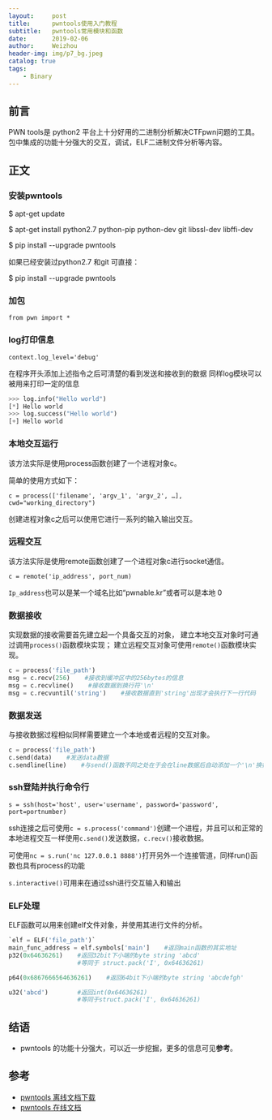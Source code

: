 ```yaml
---
layout:     post
title:      pwntools使用入门教程
subtitle:   pwntools常用模块和函数
date:       2019-02-06
author:     Weizhou
header-img: img/p7_bg.jpeg
catalog: true
tags:
    - Binary
---
```


## 前言
PWN tools是 python2 平台上十分好用的二进制分析解决CTFpwn问题的工具。
包中集成的功能十分强大的交互，调试，ELF二进制文件分析等内容。

## 正文
### 安装pwntools
$ apt-get update

$ apt-get install python2.7 python-pip python-dev git libssl-dev libffi-dev

$ pip install --upgrade pwntools

如果已经安装过python2.7 和git 可直接：

$ pip install --upgrade pwntools

### 加包
`from pwn import *`

### log打印信息
`context.log_level='debug'`

在程序开头添加上述指令之后可清楚的看到发送和接收到的数据
同样log模块可以被用来打印一定的信息

```python
>>> log.info("Hello world")
[*] Hello world
>>> log.success("Hello world")
[+] Hello world
```

### 本地交互运行
该方法实际是使用process函数创建了一个进程对象c。

简单的使用方式如下：

`c = process(['filename', 'argv_1', 'argv_2', …], cwd="working_directory")`

创建进程对象c之后可以使用它进行一系列的输入输出交互。

### 远程交互
该方法实际是使用remote函数创建了一个进程对象c进行socket通信。

`c = remote('ip_address', port_num)`

`Ip_address`也可以是某一个域名比如“pwnable.kr”或者可以是本地 0


### 数据接收
实现数据的接收需要首先建立起一个具备交互的对象，
建立本地交互对象时可通过调用`process()`函数模块实现；
建立远程交互对象可使用`remote()`函数模块实现。

```python
c = process('file_path')
msg = c.recv(256)    #接收到缓冲区中的256bytes的信息
msg = c.recvline()    #接收数据到换行符'\n'
msg = c.recvuntil('string')    #接收数据直到'string'出现才会执行下一行代码
```

### 数据发送
与接收数据过程相似同样需要建立一个本地或者远程的交互对象。

```python
c = process('file_path')
c.send(data)    #发送data数据
c.sendline(line)    #与send()函数不同之处在于会在line数据后自动添加一个'\n'换行符
```

### ssh登陆并执行命令行

`s = ssh(host='host', user='username', password='password', port=portnumber)`

ssh连接之后可使用`c = s.process('command')`创建一个进程，并且可以和正常的本地进程交互一样使用`c.send()`发送数据，`c.recv()`接收数据。

可使用`nc = s.run('nc 127.0.0.1 8888')`打开另外一个连接管道，同样run()函数也具有process的功能

`s.interactive()`可用来在通过ssh进行交互输入和输出

### ELF处理

ELF函数可以用来创建elf文件对象，并使用其进行文件的分析。
```python
`elf = ELF('file_path')`
main_func_address = elf.symbols['main']    #返回main函数的其实地址
p32(0x64636261)    #返回32bit下小端的byte string 'abcd'
                   #等同于 struct.pack('I', 0x64636261)

p64(0x6867666564636261)    #返回64bit下小端的byte string 'abcdefgh'

u32('abcd')        #返回int(0x64636261)
                   #等同于struct.pack('I', 0x64636261)
```

## 结语
- pwntools 的功能十分强大，可以近一步挖掘，更多的信息可见**参考**。

## 参考
* [pwntools 离线文档下载](https://media.readthedocs.org/pdf/pwntools/beta/pwntools.pdf)
* [pwntools 在线文档](https://media.readthedocs.org/pdf/pwntools/beta/pwntools.pdf)
